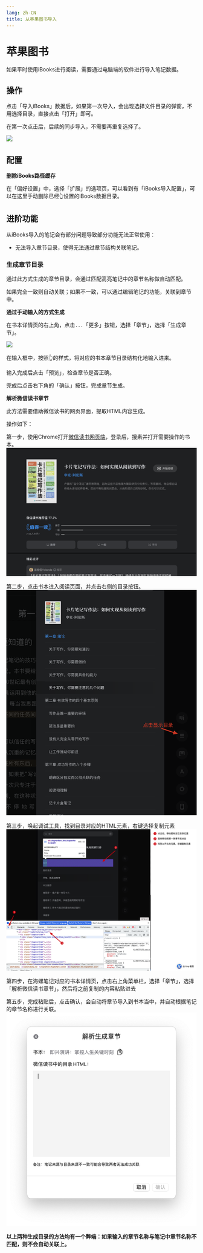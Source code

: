 ```yaml
---
lang: zh-CN
title: 从苹果图书导入
---
```


# 苹果图书
如果平时使用iBooks进行阅读，需要通过电脑端的软件进行导入笔记数据。

## 操作
点击「导入iBooks」数据后，如果第一次导入，会出现选择文件目录的弹窗，不用选择目录，直接点击「打开」即可。

在第一次点击后，后续的同步导入，不需要再重复选择了。

![](http://img.leozhou.me/picGo/20220811191130.png)

## 配置

**删除iBooks路径缓存**

在「偏好设置」中，选择「扩展」的选项页，可以看到有「iBooks导入配置」，可以在这里手动删除已经👆设置的iBooks数据目录。

## 进阶功能
从iBooks导入的笔记会有部分问题导致部分功能无法正常使用：
- 无法导入章节目录，使得无法通过章节结构关联笔记。
### 生成章节目录
通过此方式生成的章节目录，会通过匹配高亮笔记中的章节名称做自动匹配。

如果完全一致则自动关联；如果不一致，可以通过编辑笔记的功能，关联到章节中。

**通过手动输入的方式生成**

在书本详情页的右上角，点击`...`「更多」按钮，选择「章节」，选择「生成章节」。

![](http://img.leozhou.me/picGo/20220811192424.png)

在输入框中，按照👆的样式，将对应的书本章节目录结构化地输入进来。

输入完成后点击「预览」，检查章节是否正确。

完成后点击右下角的「确认」按钮，完成章节生成。

**解析微信读书章节**

此方法需要借助微信读书的网页界面，提取HTML内容生成。

操作如下：

第一步，使用Chrome打开[微信读书网页端](https://weread.qq.com/)，登录后，搜素并打开需要操作的书本。
![](/images/app/20220812170230.png)

第二步，点击书本进入阅读页面，并点击右侧的目录按钮。
![](/images/app/20220812170350.png)

第三步，唤起调试工具，找到目录对应的HTML元素，右键选择复制元素
![](/images/app/20220812170756.png)

第四步，在海螺笔记对应的书本详情页，点击右上角菜单栏，选择「章节」，选择「解析微信读书章节」，然后将之前复制的内容粘贴进去

第五步，完成粘贴后，点击确认，会自动将章节导入到书本当中，并自动根据笔记的章节名称进行关联。
![](/images/app/20220812171151.png)

**以上两种生成目录的方法均有一个弊端：如果输入的章节名称与笔记中章节名称不匹配，则不会自动关联上。**